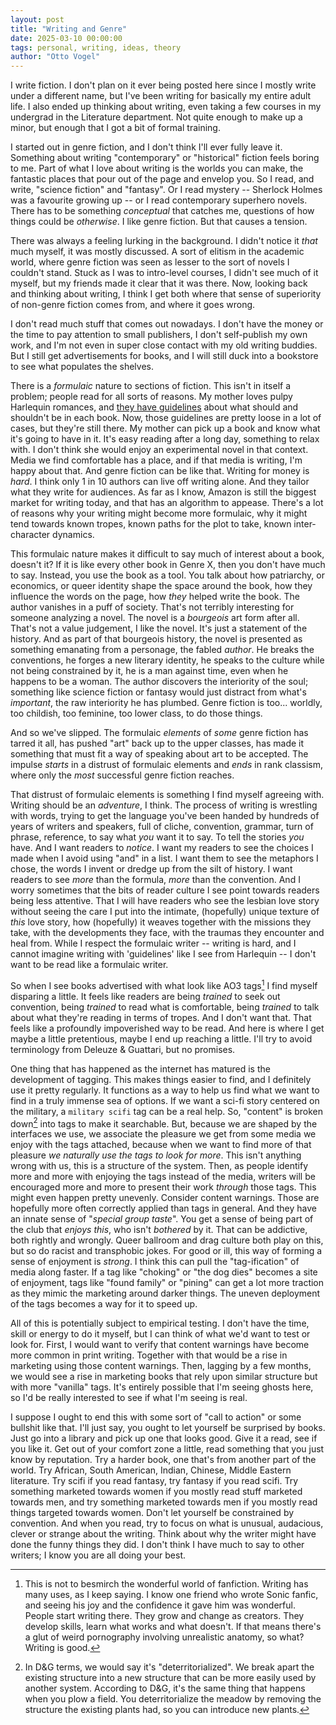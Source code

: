 ```yaml
---
layout: post
title: "Writing and Genre"
date: 2025-03-10 00:00:00
tags: personal, writing, ideas, theory
author: "Otto Vogel"
---
```


I write fiction. I don't plan on it ever being posted here since I mostly write under a different name, but I've been writing for basically my entire adult life. I also ended up thinking about writing, even taking a few courses in my undergrad in the Literature department. Not quite enough to make up a minor, but enough that I got a bit of formal training.

I started out in genre fiction, and I don't think I'll ever fully leave it. Something about writing "contemporary" or "historical" fiction feels boring to me. Part of what I love about writing is the worlds you can make, the fantastic places that pour out of the page and envelop you. So I read, and write, "science fiction" and "fantasy". Or I read mystery -- Sherlock Holmes was a favourite growing up -- or I read contemporary superhero novels. There has to be something _conceptual_ that catches me, questions of how things could be _otherwise_. I like genre fiction. But that causes a tension.

There was always a feeling lurking in the background. I didn't notice it _that_ much myself, it was mostly discussed. A sort of elitism in the academic world, where genre fiction was seen as lesser to the sort of novels I couldn't stand. Stuck as I was to intro-level courses, I didn't see much of it myself, but my friends made it clear that it was there. Now, looking back and thinking about writing, I think I get both where that sense of superiority of non-genre fiction comes from, and where it goes wrong.

I don't read much stuff that comes out nowadays. I don't have the money or the time to pay attention to small publishers, I don't self-publish my own work, and I'm not even in super close contact with my old writing buddies. But I still get advertisements for books, and I will still duck into a bookstore to see what populates the shelves.

There is a _formulaic_ nature to sections of fiction. This isn't in itself a problem; people read for all sorts of reasons. My mother loves pulpy Harlequin romances, and [they have guidelines](https://harlequin.submittable.com/submit) about what should and shouldn't be in each book. Now, those guidelines are pretty loose in a lot of cases, but they're still there. My mother can pick up a book and know what it's going to have in it. It's easy reading after a long day, something to relax with. I don't think she would enjoy an experimental novel in that context. Media we find comfortable has a place, and if that media is writing, I'm happy about that. And genre fiction can be like that. Writing for money is _hard_. I think only 1 in 10 authors can live off writing alone. And they tailor what they write for audiences. As far as I know, Amazon is still the biggest market for writing today, and that has an algorithm to appease. There's a lot of reasons why your writing might become more formulaic, why it might tend towards known tropes, known paths for the plot to take, known inter-character dynamics.

This formulaic nature makes it difficult to say much of interest about a book, doesn't it? If it is like every other book in Genre X, then you don't have much to say. Instead, you use the book as a tool. You talk about how patriarchy, or economics, or queer identity shape the space around the book, how they influence the words on the page, how _they_ helped write the book. The author vanishes in a puff of society. That's not terribly interesting for someone analyzing a novel. The novel is a _bourgeois_ art form after all. That's not a value judgement, I like the novel. It's just a statement of the history. And as part of that bourgeois history, the novel is presented as something emanating from a personage, the fabled _author_. He breaks the conventions, he forges a new literary identity, he speaks to the culture while not being constrained by it, he is a man against time, even when he happens to be a woman. The author discovers the interiority of the soul; something like science fiction or fantasy would just distract from what's _important_, the raw interiority he has plumbed. Genre fiction is too... worldly, too childish, too feminine, too lower class, to do those things.

And so we've slipped. The formulaic _elements_ of _some_ genre fiction has tarred it all, has pushed "art" back up to the upper classes, has made it something that must fit a way of speaking about art to be accepted. The impulse _starts_ in a distrust of formulaic elements and _ends_ in rank classism, where only the _most_ successful genre fiction reaches.

That distrust of formulaic elements is something I find myself agreeing with. Writing should be an _adventure_, I think. The process of writing is wrestling with words, trying to get the language you've been handed by hundreds of years of writers and speakers, full of cliche, convention, grammar, turn of phrase, reference, to say what _you_ want it to say. To tell the stories _you_ have. And I want readers to _notice_. I want my readers to see the choices I made when I avoid using "and" in a list. I want them to see the metaphors I chose, the words I invent or dredge up from the silt of history. I want readers to see _more_ than the formula, _more_ than the convention. And I worry sometimes that the bits of reader culture I see point towards readers being less attentive. That I will have readers who see the lesbian love story without seeing the care I put into the intimate, (hopefully) unique texture of _this_ love story, how (hopefully) it weaves together with the missions they take, with the developments they face, with the traumas they encounter and heal from. While I respect the formulaic writer -- writing is hard, and I cannot imagine writing with 'guidelines' like I see from Harlequin -- I don't want to be read like a formulaic writer.

So when I see books advertised with what look like AO3 tags[^fanfic] I find myself disparing a little. It feels like readers are being _trained_ to seek out convention, being _trained_ to read what is comfortable, being _trained_ to talk about what they're reading in terms of tropes. And I don't want that. That feels like a profoundly impoverished way to be read. And here is where I get maybe a little pretentious, maybe I end up reaching a little. I'll try to avoid terminology from Deleuze & Guattari, but no promises. 

One thing that has happened as the internet has matured is the development of tagging. This makes things easier to find, and I definitely use it pretty regularly. It functions as a way to help us find what we want to find in a truly immense sea of options. If we want a sci-fi story centered on the military, a `military scifi` tag can be a real help. So, "content" is broken down[^or_deterr] into tags to make it searchable. But, because we are shaped by the interfaces we use, we associate the pleasure we get from some media we enjoy with the tags attached, because when we want to find more of that pleasure *we naturally use the tags to look for more*. This isn't anything wrong with us, this is a structure of the system. Then, as people identify more and more with enjoying the tags instead of the media, writers will be encouraged more and more to present their work *through* those tags. This might even happen pretty unevenly. Consider content warnings. Those are hopefully more often correctly applied than tags in general. And they have an innate sense of "*special group taste*". You get a sense of being part of the club that *enjoys this*, who isn't *bothered* by it. That can be addictive, both rightly and wrongly. Queer ballroom and drag culture both play on this, but so do racist and transphobic jokes. For good or ill, this way of forming a sense of enjoyment is *strong*. I think this can pull the "tag-ification" of media along faster. If a tag like "choking" or "the dog dies" becomes a site of enjoyment, tags like "found family" or "pining" can get a lot more traction as they mimic the marketing around darker things. The uneven deployment of the tags becomes a way for it to speed up.

All of this is potentially subject to empirical testing. I don't have the time, skill or energy to do it myself, but I can think of what we'd want to test or look for. First, I would want to verify that content warnings have become more common in print writing. Together with that would be a rise in marketing using those content warnings. Then, lagging by a few months, we would see a rise in marketing books that rely upon similar structure but with more "vanilla" tags. It's entirely possible that I'm seeing ghosts here, so I'd be really interested to see if what I'm seeing is real.

I suppose I ought to end this with some sort of "call to action" or some bullshit like that. I'll just say, you ought to let yourself be surprised by books. Just go into a library and pick up one that looks good. Give it a read, see if you like it. Get out of your comfort zone a little, read something that you just know by reputation. Try a harder book, one that's from another part of the world. Try African, South American, Indian, Chinese, Middle Eastern literature. Try scifi if you read fantasy, try fantasy if you read scifi. Try something marketed towards women if you mostly read stuff marketed towards men, and try something marketed towards men if you mostly read things targeted towards women. Don't let yourself be constrained by convention. And when you read, try to focus on what is unusual, audacious, clever or strange about the writing. Think about why the writer might have done the funny things they did. I don't think I have much to say to other writers; I know you are all doing your best. 


[^or_deterr]: In D&G terms, we would say it's "deterritorialized". We break apart the existing structure into a new structure that can be more easily used by another system. According to D&G, it's the same thing that happens when you plow a field. You deterritorialize the meadow by removing the structure the existing plants had, so you can introduce new plants.


[^fanfic]: This is not to besmirch the wonderful world of fanfiction. Writing has many uses, as I keep saying. I know one friend who wrote Sonic fanfic, and seeing his joy and the confidence it gave him was wonderful. People start writing there. They grow and change as creators. They develop skills, learn what works and what doesn't. If that means there's a glut of weird pornography involving unrealistic anatomy, so what? Writing is good. 

